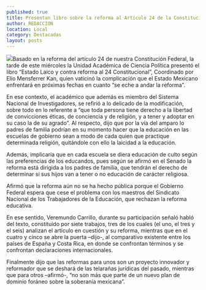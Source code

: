```yaml
---
published: true
title: Presentan libro sobre la reforma al Artículo 24 de la Constitución Federal
author: REDACCION
location: Local
category: Destacadas
layout: posts
---
```


![](http://i.imgur.com/ba5UOCsm.jpg)Basado en la reforma del artículo 24 de nuestra Constitución Federal, la tarde de este miércoles la Unidad Académica de Ciencia Política presentó el libro “Estado Laico y contra reforma al 24 Constitucional”, Coordinado por Elio Mensferrer Kan, quien vaticinó la complicación que el Estado Mexicano enfrentará en próximas fechas en cuanto  “se eche a andar la reforma”.

En ese contexto, el académico que además es miembro del Sistema Nacional de Investigadores, se refirió a lo delicado de la modificación, sobre todo en lo referente  a “que toda persona tiene derecho a la libertad de convicciones éticas, de conciencia y de religión, y a tener y adoptar en su caso la de su agrado”.  Al respecto, dijo que por la vía del amparo lo padres de familia podrían en su momento hacer que la educación en las escuelas de gobierno sean a modo de cada quien que practique determinada religión, quitándole con ello la laicidad a la educación. 

Además, implicaría que en cada escuela se diera educación de culto según las preferencias de los educandos, pues según se afirmó en el Senado la reforma está dirigida a los padres de familia, que tendrán el derecho de determinar si sus hijos van a tener o no educación de carácter religiosa.

Afirmó que la reforma aún no se ha hecho pública porque el Gobierno Federal espera que cese el problema con los maestros del Sindicato Nacional de los Trabajadores de la Educación, que rechazan la reforma educativa.

En ese sentido, Veremundo Carrillo, durante su participación señaló habló del texto, constituido por siete trabajos, tres de los cuales (el uno, el tres y el seis) analizan el artículo en cuestión y su reforma, mientras que en el cuatro y cinco se abre la puerta –dijo-, al comparativo existente entre los países de España y Costa Rica, en donde se confrontan términos y se confrontan declaraciones internacionales.

Finalmente dijo que las reformas para unos son un proyecto innovador y reformador que se deshará de las telarañas jurídicas del pasado, mientras que para otros –afirmó-, “no son  más que parte de un nuevo plan de dominio foráneo sobre la soberanía mexicana”.
